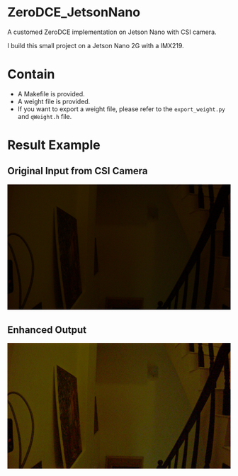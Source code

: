 # ZeroDCE_JetsonNano

A customed ZeroDCE implementation on Jetson Nano with CSI camera. 

I build this small project on a Jetson Nano 2G with a IMX219.

# Contain

* A Makefile is provided.
* A weight file is provided.
* If you want to export a weight file, please refer to the `export_weight.py` and `qWeight.h` file.

# Result Example
## Original Input from CSI Camera
![image](https://github.com/Chen-KaiTsai/ZeroDCE_JetsonNano/blob/main/imgs/testInput.png)
## Enhanced Output
![image](https://github.com/Chen-KaiTsai/ZeroDCE_JetsonNano/blob/main/imgs/Enhanced_CPP_output.png)

